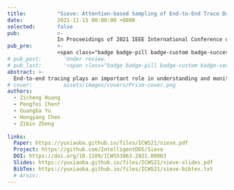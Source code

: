 ```yaml
---
title:          "Sieve: Attention-based Sampling of End-to-End Trace Data in Distributed Microservice Systems"
date:           2021-11-15 00:00:00 +0800
selected:       false
pub:            >-
                In Proceeidings of 2021 IEEE International Conference on Web Services
pub_pre:        >-
                <span class="badge badge-pill badge-custom badge-success">ICWS'21 (CCF B)</span>
# pub_post:       'Under review.'
# pub_last:       '<span class="badge badge-pill badge-custom badge-secondary">Conference</span><span class="badge badge-pill badge-custom badge-warning">Poster</span>'
abstract: >-
  End-to-end tracing plays an important role in understanding and monitoring distributed microservice systems. The trace data are valuable to help find out the anomalous or erroneous behavior of the system. However, the volume of trace data is huge leading to a heavy burden on analyzing and storing them. To reduce the volume of trace data, the sampling technique is widely adopted. However, existing uniform sampling approaches are unable to capture uncommon traces that are more interesting and informative. To tackle this problem, we design and implement Sieve, an online sampler that aims to bias sampling towards uncommon traces by taking advantage of the attention mechanism. The evaluation results on the trace datasets collected from real-world and experimental microservice systems show that Sieve is effective to increase sampling probabilities of the structurally and temporally uncommon traces and reduce the storage space to a large extent by taking a low sampling rate.
# cover:          assets/images/covers/Prism-cover.png
authors:
  - Zicheng Huang
  - Pengfei Chen†
  - Guangba Yu
  - Hongyang Chen
  - Zibin Zheng
  
links:
  Paper: https://yuxiaoba.github.io/files/ICWS21/sieve.pdf
  Project: https://github.com/IntelligentDDS/Sieve
  DOI: https://doi.org/10.1109/ICWS53863.2021.00063
  Slides: https://yuxiaoba.github.io/files/ICWS21/sieve-slides.pdf
  BibTex: https://yuxiaoba.github.io/files/ICWS21/sieve-bibtex.txt
  # Arxiv:
---
```

